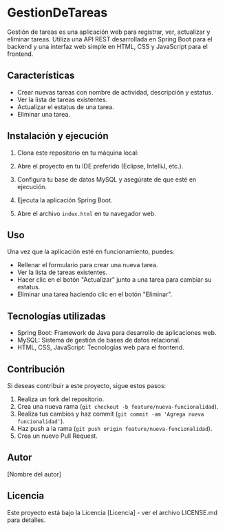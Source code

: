# GestionDeTareas

Gestión de tareas es una aplicación web para registrar, ver, actualizar y eliminar tareas. Utiliza una API REST desarrollada en Spring Boot para el backend y una interfaz web simple en HTML, CSS y JavaScript para el frontend.

## Características

- Crear nuevas tareas con nombre de actividad, descripción y estatus.
- Ver la lista de tareas existentes.
- Actualizar el estatus de una tarea.
- Eliminar una tarea.

## Instalación y ejecución

1. Clona este repositorio en tu máquina local:


2. Abre el proyecto en tu IDE preferido (Eclipse, IntelliJ, etc.).
3. Configura tu base de datos MySQL y asegúrate de que esté en ejecución.
4. Ejecuta la aplicación Spring Boot.
5. Abre el archivo `index.html` en tu navegador web.

## Uso

Una vez que la aplicación esté en funcionamiento, puedes:

- Rellenar el formulario para crear una nueva tarea.
- Ver la lista de tareas existentes.
- Hacer clic en el botón "Actualizar" junto a una tarea para cambiar su estatus.
- Eliminar una tarea haciendo clic en el botón "Eliminar".

## Tecnologías utilizadas

- Spring Boot: Framework de Java para desarrollo de aplicaciones web.
- MySQL: Sistema de gestión de bases de datos relacional.
- HTML, CSS, JavaScript: Tecnologías web para el frontend.

## Contribución

Si deseas contribuir a este proyecto, sigue estos pasos:

1. Realiza un fork del repositorio.
2. Crea una nueva rama (`git checkout -b feature/nueva-funcionalidad`).
3. Realiza tus cambios y haz commit (`git commit -am 'Agrega nueva funcionalidad'`).
4. Haz push a la rama (`git push origin feature/nueva-funcionalidad`).
5. Crea un nuevo Pull Request.

## Autor

[Nombre del autor]

## Licencia

Este proyecto está bajo la Licencia [Licencia] - ver el archivo LICENSE.md para detalles.
